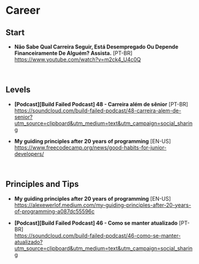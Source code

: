 # Career

## Start
- **Não Sabe Qual Carreira Seguir, Está Desempregado Ou Depende Financeiramente De Alguém? Assista.** [PT-BR] <br>
https://www.youtube.com/watch?v=m2ck4_U4c0Q

<br>

## Levels
- **[Podcast][Build Failed Podcast] 48 - Carreira além de sênior** [PT-BR] <br>
https://soundcloud.com/build-failed-podcast/48-carreira-alem-de-senior?utm_source=clipboard&utm_medium=text&utm_campaign=social_sharing

- **My guiding principles after 20 years of programming** [EN-US] <br>
https://www.freecodecamp.org/news/good-habits-for-junior-developers/

<br>

## Principles and Tips
- **My guiding principles after 20 years of programming** [EN-US] <br>
https://alexewerlof.medium.com/my-guiding-principles-after-20-years-of-programming-a087dc55596c

- **[Podcast][Build Failed Podcast] 46 - Como se manter atualizado** [PT-BR] <br>
https://soundcloud.com/build-failed-podcast/46-como-se-manter-atualizado?utm_source=clipboard&utm_medium=text&utm_campaign=social_sharing
